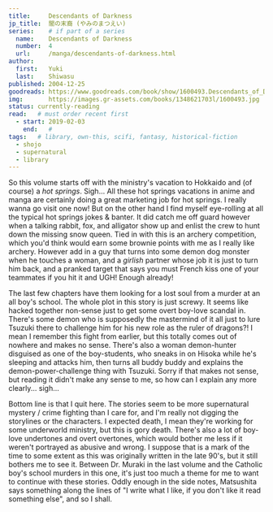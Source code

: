 ```yaml
---
title:     Descendants of Darkness
jp_title:  闇の末裔 (やみのまつえい)
series:    # if part of a series
  name:    Descendants of Darkness
  number:  4
  url:     /manga/descendants-of-darkness.html
author: 
  first:   Yuki
  last:    Shiwasu
published: 2004-12-25 
goodreads: https://www.goodreads.com/book/show/1600493.Descendants_of_Darkness_Volume_4
img:       https://images.gr-assets.com/books/1348621703l/1600493.jpg
status: currently-reading
read:   # must order recent first
  - start: 2019-02-03  
    end:   #
tags:   # library, own-this, scifi, fantasy, historical-fiction
  - shojo
  - supernatural
  - library
---
```


So this volume starts off with the ministry's vacation to Hokkaido and (of course) a *hot springs*. Sigh... All these hot springs vacations in anime and manga are certainly doing a great marketing job for hot springs. I really wanna go visit one now! But on the other hand I find myself eye-rolling at all the typical hot springs jokes & banter. It did catch me off guard however when a talking rabbit, fox, and alligator show up and enlist the crew to hunt down the missing snow queen. Tied in with this is an archery competition, which you'd think would earn some brownie points with me as I really like archery. However add in a guy that turns into some demon dog monster when he touches a woman, and a *girlish* partner whose job it is just to turn him back, and a pranked target that says you must French kiss one of your teammates if you hit it and UGH! Enough already! 

The last few chapters have them looking for a lost soul from a murder at an all boy's school. The whole plot in this story is just screwy. It seems like hacked together non-sense just to get some overt boy-love scandal in. There's some demon who is supposedly the mastermind of it all just to lure Tsuzuki there to challenge him for his new role as the ruler of dragons?! I mean I remember this fight from earlier, but this totally comes out of nowhere and makes no sense. There's also a woman demon-hunter disguised as one of the boy-students, who sneaks in on Hisoka while he's sleeping and attacks him, then turns all buddy buddy and explains the demon-power-challenge thing with Tsuzuki. Sorry if that makes not sense, but reading it didn't make any sense to me, so how can I explain any more clearly... sigh...

Bottom line is that I quit here.  The stories seem to be more supernatural mystery / crime fighting  than I care for, and I'm really not digging the storylines or the characters. I expected death, I mean they're working for some underworld ministry, but this is gory death. There's also a lot of boy-love undertones and overt overtones, which would bother me less if it weren't portrayed as abusive and wrong. I suppose that is a mark of the time to some extent as this was originally written in the late 90's, but it still bothers me to see it. Between Dr. Muraki in the last volume and the Catholic boy's school murders in this one, it's just too much a theme for me to want to continue with these stories. Oddly enough in the side notes, Matsushita says something along the lines of "I write what I like, if you don't like it read something else", and so I shall. 
